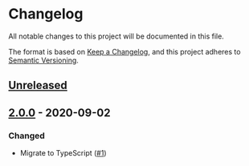 # Changelog

All notable changes to this project will be documented in this file.

The format is based on [Keep a Changelog](https://keepachangelog.com/en/1.0.0/), and this project adheres to [Semantic Versioning](https://semver.org/spec/v2.0.0.html).

## [Unreleased]

## [2.0.0] - 2020-09-02

### Changed

- Migrate to TypeScript ([#1](https://github.com/MetaMask/safe-event-emitter/pull/1))

[Unreleased]:https://github.com/MetaMask/eslint-config/compare/v2.0.0...HEAD
[2.0.0]:https://github.com/MetaMask/eslint-config/tree/v2.0.0
